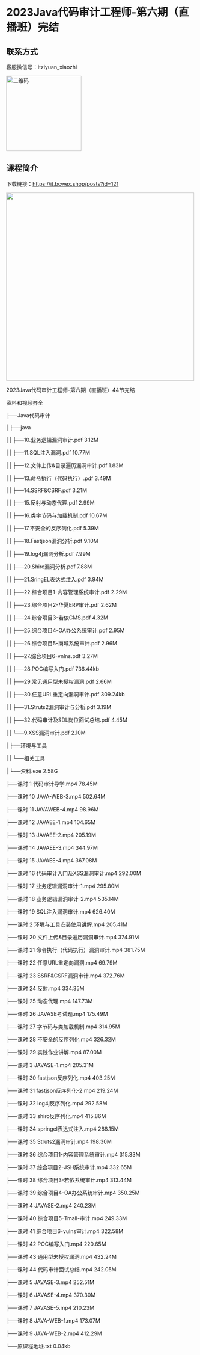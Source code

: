 # 2023Java代码审计工程师-第六期（直播班）完结

## 联系方式

客服微信号：itziyuan_xiaozhi

<img src="https://ziyuanyun.oss-cn-guangzhou.aliyuncs.com/common/20240614073449/666b82192834a.jpg" width="200" height="200" alt="二维码">

## 课程简介

下载链接：https://it.bcwex.shop/posts?id=121

<img src="https://ziyuanyun.oss-cn-guangzhou.aliyuncs.com/yun/20240515151618/664461420edb6.jpg" width="500" alt="">

  

 2023Java代码审计工程师-第六期（直播班）44节完结

 资料和视频齐全

 ├──Java代码审计

 | ├──java

 | | ├──10.业务逻辑漏洞审计.pdf 3.12M

 | | ├──11.SQL注入漏洞.pdf 10.77M

 | | ├──12.文件上传&amp;目录遍历漏洞审计.pdf 1.83M

 | | ├──13.命令执行（代码执行）.pdf 3.49M

 | | ├──14.SSRF&amp;CSRF.pdf 3.21M

 | | ├──15.反射与动态代理.pdf 2.99M

 | | ├──16.类字节码与加载机制.pdf 10.67M

 | | ├──17.不安全的反序列化.pdf 5.39M

 | | ├──18.Fastjson漏洞分析.pdf 9.10M

 | | ├──19.log4j漏洞分析.pdf 7.99M

 | | ├──20.Shiro漏洞分析.pdf 7.88M

 | | ├──21.SringEL表达式注入.pdf 3.94M

 | | ├──22.综合项目1-内容管理系统审计.pdf 2.29M

 | | ├──23.综合项目2-华夏ERP审计.pdf 2.62M

 | | ├──24.综合项目3-若依CMS.pdf 4.32M

 | | ├──25.综合项目4-OA办公系统审计.pdf 2.95M

 | | ├──26.综合项目5-商城系统审计.pdf 2.96M

 | | ├──27.综合项目6-vnlns.pdf 3.27M

 | | ├──28.POC编写入门.pdf 736.44kb

 | | ├──29.常见通用型未授权漏洞.pdf 2.66M

 | | ├──30.任意URL重定向漏洞审计.pdf 309.24kb

 | | ├──31.Struts2漏洞审计与分析.pdf 3.19M

 | | ├──32.代码审计及SDL岗位面试总结.pdf 4.45M

 | | └──9.XSS漏洞审计.pdf 2.10M

 | ├──环境与工具

 | | └──相关工具

 | └──资料.exe 2.58G

 ├──课时 1 代码审计导学.mp4 78.45M

 ├──课时 10 JAVA-WEB-3.mp4 502.64M

 ├──课时 11 JAVAWEB-4.mp4 98.96M

 ├──课时 12 JAVAEE-1.mp4 104.65M

 ├──课时 13 JAVAEE-2.mp4 205.19M

 ├──课时 14 JAVAEE-3.mp4 344.97M

 ├──课时 15 JAVAEE-4.mp4 367.08M

 ├──课时 16 代码审计入门及XSS漏洞审计.mp4 292.00M

 ├──课时 17 业务逻辑漏洞审计-1.mp4 295.80M

 ├──课时 18 业务逻辑漏洞审计-2.mp4 535.14M

 ├──课时 19 SQL注入漏洞审计.mp4 626.40M

 ├──课时 2 环境与工具安装使用讲解.mp4 205.41M

 ├──课时 20 文件上传&amp;目录遍历漏洞审计.mp4 374.91M

 ├──课时 21 命令执行（代码执行）漏洞审计.mp4 381.75M

 ├──课时 22 任意URL重定向漏洞.mp4 69.79M

 ├──课时 23 SSRF&amp;CSRF漏洞审计.mp4 372.76M

 ├──课时 24 反射.mp4 334.35M

 ├──课时 25 动态代理.mp4 147.73M

 ├──课时 26 JAVASE考试题.mp4 175.49M

 ├──课时 27 字节码与类加载机制.mp4 314.95M

 ├──课时 28 不安全的反序列化.mp4 326.32M

 ├──课时 29 实践作业讲解.mp4 87.00M

 ├──课时 3 JAVASE-1.mp4 205.31M

 ├──课时 30 fastjson反序列化.mp4 403.25M

 ├──课时 31 fastjson反序列化-2.mp4 219.24M

 ├──课时 32 log4j反序列化.mp4 292.58M

 ├──课时 33 shiro反序列化.mp4 415.86M

 ├──课时 34 springel表达式注入.mp4 288.15M

 ├──课时 35 Struts2漏洞审计.mp4 198.30M

 ├──课时 36 综合项目1-内容管理系统审计.mp4 315.33M

 ├──课时 37 综合项目2-JSH系统审计.mp4 332.65M

 ├──课时 38 综合项目3-若依系统审计.mp4 313.44M

 ├──课时 39 综合项目4-OA办公系统审计.mp4 350.25M

 ├──课时 4 JAVASE-2.mp4 240.23M

 ├──课时 40 综合项目5-Tmall-审计.mp4 249.33M

 ├──课时 41 综合项目6-vulns审计.mp4 322.58M

 ├──课时 42 POC编写入门.mp4 220.65M

 ├──课时 43 通用型未授权漏洞.mp4 432.24M

 ├──课时 44 代码审计面试总结.mp4 242.05M

 ├──课时 5 JAVASE-3.mp4 252.51M

 ├──课时 6 JAVASE-4.mp4 370.30M

 ├──课时 7 JAVASE-5.mp4 210.23M

 ├──课时 8 JAVA-WEB-1.mp4 173.07M

 ├──课时 9 JAVA-WEB-2.mp4 412.29M

 └──原课程地址.txt 0.04kb

  
